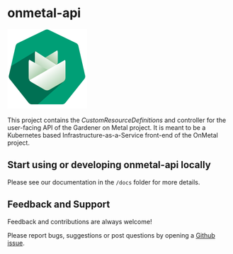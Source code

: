 # onmetal-api

![Gardener on Metal Logo](docs/assets/logo.png)

This project contains the _CustomResourceDefinitions_ and controller for the user-facing API of the Gardener 
on Metal project. It is meant to be a Kubernetes based Infrastructure-as-a-Service front-end of the OnMetal 
project.

## Start using or developing onmetal-api locally

Please see our documentation in the `/docs` folder for more details.

## Feedback and Support

Feedback and contributions are always welcome!

Please report bugs, suggestions or post questions by opening a [Github issue](https://github.com/onmetal/onmetal-api/issues).
